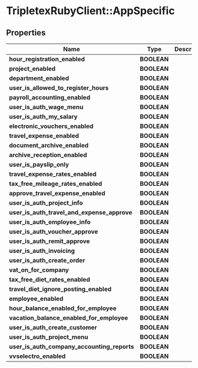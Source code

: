 # TripletexRubyClient::AppSpecific

## Properties
Name | Type | Description | Notes
------------ | ------------- | ------------- | -------------
**hour_registration_enabled** | **BOOLEAN** |  | [optional] 
**project_enabled** | **BOOLEAN** |  | [optional] 
**department_enabled** | **BOOLEAN** |  | [optional] 
**user_is_allowed_to_register_hours** | **BOOLEAN** |  | [optional] 
**payroll_accounting_enabled** | **BOOLEAN** |  | [optional] 
**user_is_auth_wage_menu** | **BOOLEAN** |  | [optional] 
**user_is_auth_my_salary** | **BOOLEAN** |  | [optional] 
**electronic_vouchers_enabled** | **BOOLEAN** |  | [optional] 
**travel_expense_enabled** | **BOOLEAN** |  | [optional] 
**document_archive_enabled** | **BOOLEAN** |  | [optional] 
**archive_reception_enabled** | **BOOLEAN** |  | [optional] 
**user_is_payslip_only** | **BOOLEAN** |  | [optional] 
**travel_expense_rates_enabled** | **BOOLEAN** |  | [optional] 
**tax_free_mileage_rates_enabled** | **BOOLEAN** |  | [optional] 
**approve_travel_expense_enabled** | **BOOLEAN** |  | [optional] 
**user_is_auth_project_info** | **BOOLEAN** |  | [optional] 
**user_is_auth_travel_and_expense_approve** | **BOOLEAN** |  | [optional] 
**user_is_auth_employee_info** | **BOOLEAN** |  | [optional] 
**user_is_auth_voucher_approve** | **BOOLEAN** |  | [optional] 
**user_is_auth_remit_approve** | **BOOLEAN** |  | [optional] 
**user_is_auth_invoicing** | **BOOLEAN** |  | [optional] 
**user_is_auth_create_order** | **BOOLEAN** |  | [optional] 
**vat_on_for_company** | **BOOLEAN** |  | [optional] 
**tax_free_diet_rates_enabled** | **BOOLEAN** |  | [optional] 
**travel_diet_ignore_posting_enabled** | **BOOLEAN** |  | [optional] 
**employee_enabled** | **BOOLEAN** |  | [optional] 
**hour_balance_enabled_for_employee** | **BOOLEAN** |  | [optional] 
**vacation_balance_enabled_for_employee** | **BOOLEAN** |  | [optional] 
**user_is_auth_create_customer** | **BOOLEAN** |  | [optional] 
**user_is_auth_project_menu** | **BOOLEAN** |  | [optional] 
**user_is_auth_company_accounting_reports** | **BOOLEAN** |  | [optional] 
**vvselectro_enabled** | **BOOLEAN** |  | [optional] 


